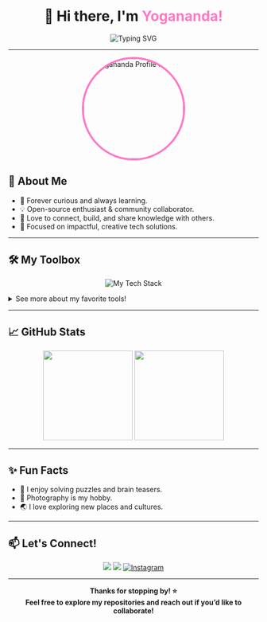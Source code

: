 <h1 align="center">👋 Hi there, I'm <span style="color:#ff79c6;">Yogananda!</span></h1>

<p align="center">
  <img src="https://readme-typing-svg.herokuapp.com?font=Fira+Code&weight=500&size=30&pause=1000&color=F7971E&center=true&vCenter=true&width=900&lines=Welcome+to+my+GitHub+profile!;Passionate+Developer+%7C+Open+Source+Enthusiast;Lifelong+Learner+%7C+Tech+Creator" alt="Typing SVG" />
</p>

---

<p align="center">
  <img src="https://drive.google.com/uc?export=view&id=1DWWDTN_3gRwE0HAS9LRAGOU9bkzS9rPk" width="200" alt="Yogananda Profile Image" style="border-radius: 50%; border: 4px solid #ff79c6;"/>
</p>



## 🚀 About Me

- 🌱 Forever curious and always learning.
- 💡 Open-source enthusiast & community collaborator.
- 🤝 Love to connect, build, and share knowledge with others.
- 🎯 Focused on impactful, creative tech solutions.

---

## 🛠️ My Toolbox

<p align="center">
  <img src="https://skillicons.dev/icons?i=python,js,ts,cpp,react,nodejs,express,git,vscode,linux,mongodb,mysql,postman" alt="My Tech Stack" />
</p>

<details>
<summary>See more about my favorite tools!</summary>

- **Languages:** `Python`, `JavaScript`, `TypeScript`, `C++`
- **Frameworks:** `React`, `Node.js`, `Express`
- **Tools:** `Git`, `VS Code`, `Linux`, `MongoDB Compass`, `Postman`, `MySQL`
- **Other:** `REST APIs`
</details>

---

## 📈 GitHub Stats

<p align="center">
  <img src="https://github-readme-stats.vercel.app/api?username=Yogananda1504&show_icons=true&theme=radical" height="180"/>
  <img src="https://github-readme-streak-stats.herokuapp.com/?user=Yogananda1504&theme=radical" height="180"/>
</p>

---

## ✨ Fun Facts

- 🧩 I enjoy solving puzzles and brain teasers.
- 📸 Photography is my hobby.
- 🌏 I love exploring new places and cultures.

---

## 📫 Let's Connect!

<p align="center">
  <a href="https://www.linkedin.com/in/yogananda-reddy-2180a226a/" target="_blank"><img src="https://img.shields.io/badge/LinkedIn-0A66C2?style=for-the-badge&logo=linkedin&logoColor=white"/></a>
  <a href="https://leetcode.com/u/yogananda__009/" target="_blank"><img src="https://img.shields.io/badge/LeetCode-FFA116?style=for-the-badge&logo=leetcode&logoColor=white"/></a>
  <a href="https://instagram.com/lilthings__009" target="_blank"><img src="https://img.shields.io/badge/Instagram-E4405F?style=for-the-badge&logo=instagram&logoColor=white" alt="Instagram"/></a>
</p>

---

<p align="center">
  <b>Thanks for stopping by! ⭐️<br>
  Feel free to explore my repositories and reach out if you’d like to collaborate!</b>
</p>
